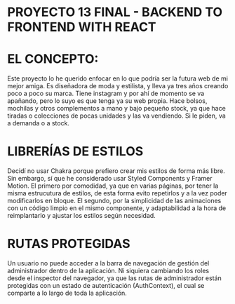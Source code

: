 # PROYECTO 13 FINAL - BACKEND TO FRONTEND WITH REACT

# EL CONCEPTO:
Este proyecto lo he querido enfocar en lo que podría ser la futura web de mi mejor amiga. Es diseñadora
de moda y estilista, y lleva ya tres años creando poco a poco su marca. Tiene instagram y por ahí de momento
se va apañando, pero lo suyo es que tenga ya su web propia. Hace bolsos, mochilas y otros complementos a mano 
y bajo pequeño stock, ya que hace tiradas o colecciones de pocas unidades y las va vendiendo. Si le piden, va 
a demanda o a stock.

# LIBRERÍAS DE ESTILOS
Decidí no usar Chakra porque prefiero crear mis estilos de forma más libre. Sin embargo, sí que he
considerado usar Styled Components y Framer Motion. El primero por comodidad, ya que en varias páginas, 
por tener la misma estrucutura de estilos, de esta forma evito repetirlos y a la vez poder modificarlos
en bloque. El segundo, por la simplicidad de las animaciones con un código limpio en el mismo componente,
y adaptabilidad a la hora de reimplantarlo y ajustar los estilos según necesidad.


# RUTAS PROTEGIDAS
Un usuario no puede acceder a la barra de navegación de gestión del administrador dentro de la aplicación.
Ni siquiera cambiando los roles desde el inspector del navegador, ya que las rutas de administrador están protegidas con un estado de autenticación (AuthContext), el cual se comparte a lo largo de toda la aplicación.

